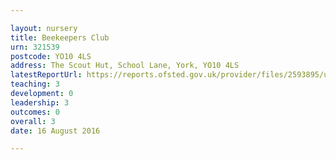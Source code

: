 ```yaml
---

layout: nursery
title: Beekeepers Club
urn: 321539
postcode: YO10 4LS
address: The Scout Hut, School Lane, York, YO10 4LS
latestReportUrl: https://reports.ofsted.gov.uk/provider/files/2593895/urn/321539.pdf
teaching: 3
development: 0
leadership: 3
outcomes: 0
overall: 3
date: 16 August 2016

---
```

